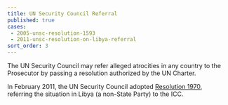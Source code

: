 ```yaml
---
title: UN Security Council Referral
published: true
cases:
 - 2005-unsc-resolution-1593
 - 2011-unsc-resolution-on-libya-referral
sort_order: 3
---
```



The UN Security Council may refer alleged atrocities in any country to the Prosecutor by passing a resolution authorized by the UN Charter.

In February 2011, the UN Security Council adopted [Resolution 1970](https://www.icc-cpi.int/NR/rdonlyres/081A9013-B03D-4859-9D61-5D0B0F2F5EFA/0/1970Eng.pdf), referring the situation in Libya (a non-State Party) to the ICC.
